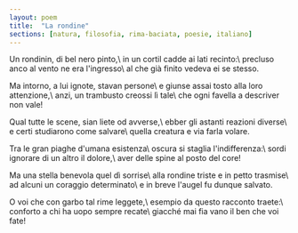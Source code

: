 ```yaml
---
layout: poem
title:  "La rondine"
sections: [natura, filosofia, rima-baciata, poesie, italiano]
---
```


Un rondinin, di bel nero pinto,\\
in un cortil cadde ai lati recinto:\\
precluso anco al vento ne era l'ingresso\\
al che già finito vedeva ei se stesso.

Ma intorno, a lui ignote, stavan persone\\
e giunse assai tosto alla loro attenzione,\\
anzi, un trambusto creossi lì tale\\
che ogni favella a descriver non vale!

Qual tutte le scene, sian liete od avverse,\\
ebber gli astanti reazioni diverse\\
e certi studiarono come salvare\\
quella creatura e via farla volare.

Tra le gran piaghe d'umana esistenza\\
oscura si staglia l'indifferenza:\\
sordi ignorare di un altro il dolore,\\
aver delle spine al posto del core!

Ma una stella benevola quel dì sorrise\\
alla rondine triste e in petto trasmise\\
ad alcuni un coraggio determinato\\
e in breve l'augel fu dunque salvato.

O voi che con garbo tal rime leggete,\\
esempio da questo racconto traete:\\
conforto a chi ha uopo sempre recate\\
giacché mai fia vano il ben che voi fate!
